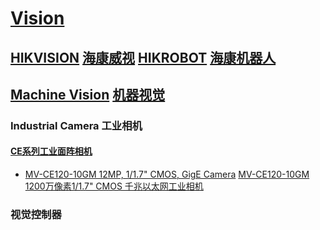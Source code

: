 # [Vision](https://github.com/liuwake/Vision)

## [HIKVISION](https://www.hikvision.com/en/) [海康威视](http://www1.hikvision.com/cn/index.html) [HIKROBOT](https://en.hikrobotics.com/) [海康机器人](https://www.hikrobotics.com/)

## [Machine Vision](https://en.hikrobotics.com/vision/visionlist.htm) [机器视觉](https://www.hikrobotics.com/vision/visionlist.htm)

### Industrial Camera 工业相机

#### [CE系列工业面阵相机](https://www.hikrobotics.com/vision/visionlist.htm?type=42)
- [MV-CE120-10GM 12MP, 1/1.7" CMOS, GigE Camera](https://en.hikrobotics.com/vision/visioninfo.htm?type=42&oid=2262)
[MV-CE120-10GM 1200万像素1/1.7" CMOS 千兆以太网工业相机](https://www.hikrobotics.com/vision/visioninfo.htm?type=42&oid=2419)

### 视觉控制器